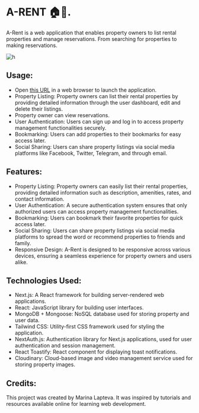 # A-RENT 🏠💼.
A-Rent is a web application that enables property owners to list rental properties and manage reservations. From searching for properties to making reservations.

![h](https://github.com/LMV5/a-rent/assets/111173608/00e5c7e7-2b5c-4fd6-9ae2-e58ce5d012d7)

## Usage:
- Open [this URL](https://weather-appp1.netlify.app/) in a web browser to launch the application.
- Property Listing: Property owners can list their rental properties by providing detailed information through the user dashboard, edit and delete their listings.
- Property owner can view reservations.
- User Authentication: Users can sign up and log in to access property management functionalities securely.
- Bookmarking: Users can add properties to their bookmarks for easy access later.
- Social Sharing: Users can share property listings via social media platforms like Facebook, Twitter, Telegram, and through email.

## Features:
- Property Listing: Property owners can easily list their rental properties, providing detailed information such as description, amenities, rates, and contact information.
- User Authentication: A secure authentication system ensures that only authorized users can access property management functionalities.
- Bookmarking: Users can bookmark their favorite properties for quick access later.
- Social Sharing: Users can share property listings via social media platforms to spread the word or recommend properties to friends and family.
- Responsive Design: A-Rent is designed to be responsive across various devices, ensuring a seamless experience for property owners and users alike.

## Technologies Used:
- Next.js: A React framework for building server-rendered web applications.
- React: JavaScript library for building user interfaces.
- MongoDB + Mongoose: NoSQL database used for storing property and user data.
- Tailwind CSS: Utility-first CSS framework used for styling the application.
- NextAuth.js: Authentication library for Next.js applications, used for user authentication and session management.
- React Toastify: React component for displaying toast notifications.
- Cloudinary: Cloud-based image and video management service used for storing property images.

## Credits:

This project was created by Marina Lapteva. It was inspired by tutorials and resources available online for learning web development.

